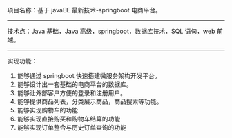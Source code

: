 项目名称：基于 javaEE 最新技术-springboot 电商平台。


----------


技术点：Java 基础，Java 高级，springboot，数据库技术，SQL 语句，web 前端。


----------


实现功能：

 1. 能够通过 springboot 快速搭建微服务架构开发平台。
 2. 能够设计出一套基础的电商平台的数据库。
 3. 能够让外部客户方便的登录和注册用户。
 4. 能够提供商品列表，分类展示商品，商品搜索等功能。
 5. 能够实现购物车的功能
 6. 能够实现直接购买和购物车结算的功能
 7. 能够实现订单整合与历史订单查询的功能